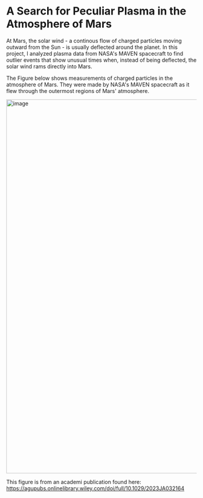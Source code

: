 # A Search for Peculiar Plasma in the Atmosphere of Mars

At Mars, the solar wind - a continous flow of charged particles moving outward from the Sun - is usually deflected around the planet. In this project, I analyzed plasma data from NASA's MAVEN spacecraft to find outlier events that show unusual times when, instead of being deflected, the solar wind rams directly into Mars. 

The Figure below shows measurements of charged particles in the atmosphere of Mars. They were made by NASA's MAVEN spacecraft as it flew through the outermost regions of Mars' atmosphere. 




<img width="990" alt="image" src="https://github.com/user-attachments/assets/60696c37-6781-43de-8a92-556123918c4c" />

This figure is from an academi publication found here: https://agupubs.onlinelibrary.wiley.com/doi/full/10.1029/2023JA032164
